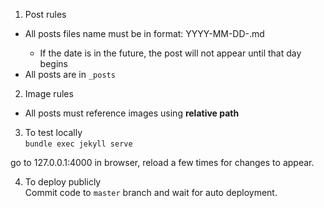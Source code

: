 1. Post rules 
- All posts files name must be in format: YYYY-MM-DD-<anything-here>.md
    - If the date is in the future, the post will not appear until that day begins
- All posts are in `_posts` 

2. Image rules 
- All posts must reference images using **relative path** 

3. To test locally  
`bundle exec jekyll serve` 

go to 127.0.0.1:4000 in browser, reload a few times for changes to appear. 

4. To deploy publicly       
Commit code to `master` branch and wait for auto deployment. 
